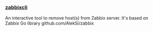 ### [zabbixcli](https://github.com/nobjohns/zabbixcli)
An interactive tool to remove host(s) from Zabbix server.
It's based on Zabbix Go library github.com/AlekSi/zabbix
 